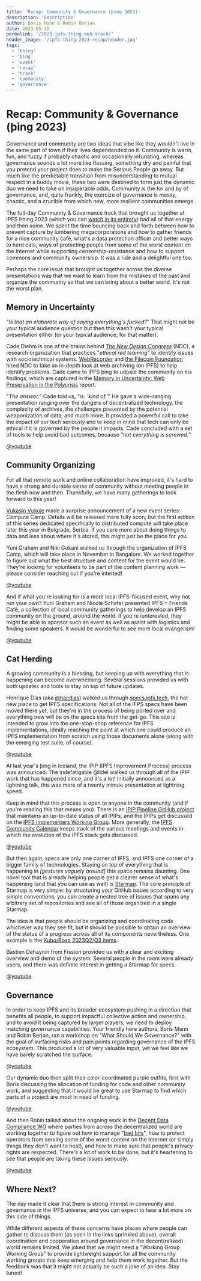```yaml
---
title: 'Recap: Community & Governance (þing 2023)'
description: 'Description'
author: Boris Mann & Robin Berjon
date: 2023-05-10
permalink: '/2023-ipfs-thing-web-track/'
header_image: '/ipfs-thing-2023-recap/header.jpg'
tags:
  - 'thing'
  - 'þing'
  - 'event'
  - 'recap'
  - 'track'
  - 'community'
  - 'governance'
---
```



# Recap: Community & Governance (þing 2023)

Governance and community are two ideas that vibe like they wouldn't live in the same part of
town if their lives dependended on it. Community is warm, fun, and fuzzy if probably chaotic 
and occasionally infuriating, whereas governance sounds a lot more like flossing, something 
dry and painful that you pretend your project does to make the Serious People go away. But
much like the predictable transition from misunderstanding to mutual respect in a buddy
movie, these two were destined to form just the dynamic duo we need to take on insuperable 
odds. Community is the for and by of governance, and, quite frankly, the exercize of 
governance is messy, chaotic, and a crucible from which new, more resilient communities 
emerge.

The full-day Community & Governance track that brought us together at IPFS Þhing 2023 
(which you can [watch in its entirety](https://www.youtube.com/playlist?list=PLuhRWgmPaHtTIFbOVO5YfXkoFg6wIGbBN)) had all of that energy and then some.
We spent the time bouncing back and forth between how to prevent capture by lumbering 
megacorporations and how to gather friends for a nice community café, what's a data
protection officer and better ways to herd cats, ways of protecting people from some of the
worst content on the Internet while supporting censorship-resistance and how to support
commons and community ownership. It was a ride and a delightful one too.

Perhaps the core issue that brought us together across the diverse presentations was that 
we want to learn from the mistakes of the past and organize the community so that we can 
bring about a better world. It's not the worst plan.

## Memory in Uncertainty

"*Is that an elaborate way of saying everything's fucked?*" That might not be your
typical audience question but then this wasn't your typical presentation either (or
your typical audience, for that matter).

Cade Diehm is one of the brains behind [*The New Design Congress*](https://newdesigncongress.org/) (NDC),
a research organization that practices "*ethical red teaming*" to identify issues with
sociotechnical systems. [WebRecorder](https://webrecorder.net/) and [the Filecoin Foundation](https://fil.org/) hired NDC to take an
in-depth look at web archiving (on IPFS) to help identify problems. Cade came to IPFS
þing to udpate the community on his findings, which are captured in the
[Memory in Uncertainty: Web Preservation in the Polycrisis](https://members.newdesigncongress.org/memory-in-uncertainty-web-preservation-in-the-polycrisis/) report.

"*The answer,*" Cade told us, "*is: 'kind of.'*" He gave a wide-ranging presentation
ranging over the dangers of decentralized technology, the complexity of archives,
the challenges presented by the potential weaponization of data, and much more.
It provided a powerful call to take the impact of our tech seriously and to keep in mind that
tech can only be ethical if it is governed by the people it impacts. Cade concluded
with a set of tools to help avoid bad outcomes, because "*not everything is screwed.*"

@[youtube](TdiQGXSZmCk)

## Community Organizing

For all that remote work and online collaboration have improved, it's hard to have a
strong and durable sense of community without meeting people in the flesh now and then.
Thankfully, we have many gatherings to look forward to this year!

[Vukasin Vukoje](https://twitter.com/wukoje) made a surprise
announcement of a new event series: Compute Camp. Details will be released more fully
soon, but the first edition of this series dedicated specifically to distributed
compute will take place later this year in Belgrade, Serbia. If you care more about 
doing things to data and less about where it's stored, this might just be the place for
you.

Yuni Graham and Niki Gokani walked us through the organization of IPFS Camp, which 
will take place in November in Bangalore. We worked together to figure out what the
best structure and content for the event would be. They're looking for volunteers
to be part of the content planning work — please consider reaching out if you're
interted!

@[youtube](U5u54jwOg6k)

And if what you're looking for is a more local IPFS-focused event, why not run your
own? Yuni Graham and Nicole Schafer presented IPFS + Friends Café, a collection of local
community gatherings to help develop an IPFS community on the ground, around the
world. If you're iunterested, they might be able to sponsor such an event as well as
assist with logistics and finding some speakers. It would be wonderful to see more
local evangelism!

@[youtube](FII_9VTgDy8)

## Cat Herding

A growing community is a blessing, but keeping up with everything that is happening
can become overwhelming. Several sessions provided us with both updates and tools to
stay on top of future updates.

Henrique Dias (aka [@hacdias](https://twitter.com/hacdias)) walked us through [specs.ipfs.tech](https://specs.ipfs.tech/),
the hot new place to get IPFS specifications. Not all of the IFPS specs have been moved 
there yet, but they're in the process of being ported over and everything new will be
on the specs site from the get-go. This site is intended to grow into the one-stop-shop
reference for IPFS implementations, ideally reaching the point at which one could produce
an IPFS implementation from scratch using those documents alone (along with the emerging
test suite, of course).

@[youtube](vQVnjEIPuCE)

At last year's þing in Iceland, the IPIP (IPFS Improvement Process) process was announced.
The indefatigable @lidel walked us through all of the IPIP work that has happened since,
and it's a lot! Initially announced as a lightning talk, this was more of a twenty minute
presentation at lightning speed.

Keep in mind that this process is open to anyone in the community (and if you're reading
this that means *you*). There is an 
[IPIP Pipeline GitHub project](https://github.com/orgs/ipfs/projects/19) that maintains an
up-to-date status of all IPIPs, and the IPIPs get discussed on the 
[IPFS Implementers Working Group](https://lu.ma/ipfs-implementers). More generally,
the [IPFS Community Calendar](https://lu.ma/ipfs) keeps track of the various meetings and
events in which the evolution of the IPFS stack gets discussed.

@[youtube](WcHlV6sQuDI)

But then again, specs are only one corner of IPFS, and IPFS one corner of a bigger family
of technologies. Staying on top of everything that is happening in *\[gestures vaguely around]* 
this space remains daunting. One novel tool that is already helping people get a clearer
sense of what's happening (and that you can use as well) is [Starmap](https://starmap.site/).
The core principle of Starmap is very simple: by structuring your GitHub issues according to
very simple conventions, you can create a nested tree of issues that spans any arbitrary set
of repositories and see all of those organized in a single Starmap.

The idea is that people should be organizing and coordinating code whichever way they see
fit, but it should be possible to obtain an overview of the status of a progress across all
of its components nevertheless. One example is the 
[Kubo/Boxo 2023Q2/Q3 items](https://starmap.site/roadmap/github.com/ipfs/kubo/issues/9817#list).

Bastien Dehaynin from Fission provided us with a clear and exciting overview and demo of the 
system. Several people in the room were already users, and there was definite interest in 
getting a Starmap for specs.

@[youtube](_HoLDQreF28)

## Governance

In order to keep IPFS and its broader ecosystem pushing in a direction that benefits 
all people, to support impactful collective action and ownership, and to avoid it 
being captured by larger players, we need to deploy matching governance capabilities. 
Your friendly here authors, Boris Mann and Robin Berjon, ran a workshop on "What 
Should We Governance?" with the goal of surfacing risks and pain points regarding 
governance of the IPFS ecosystem. This produced a lot of very valuable input, yet
we feel like we have barely scratched the surface.

@[youtube](svqlHO3K_RQ)

Our dynamic duo then split their color-coordinated purple outfits, first with Boris
discussing the allocation of funding for code and other community work, and
suggesting that it would be great to use Starmap to find which parts of a project
are most in need of funding.

@[youtube](PysiACKo1dI)

And then Robin talked about the ongoing work in the 
[Decent Data Compliance WG](https://github.com/DDC-WG) where parties from across the
decentralized world are working together to figure out how to manage 
"[bad bits](https://badbits.dwebops.pub/)", how to protect operators from serving some
of the worst content on the Internet (or simply things they don't want to host), and how
to make sure that people's privacy rights are respected. There's a lot of work to be
done, but it's heartening to see that people are taking these issues seriously.

@[youtube](bIlji91KEFQ)

## Where Next?

The day made it clear that there is strong interest in community and governance
in the IPFS universe, and you can expect to hear a lot more on this side of things.

While different aspects of these concerns have places where people can gather to 
discuss them (as seen in the links sprinkled above), overall coordination and 
cooperation around governance in the decent(ralized) world remains limited.
We joked that we might need a "Working Group Working Group" to provide lightweight
support for all the community working groups that keep emerging and help them work
together. But the feedback was that it might not actually be such a joke of an idea.
Stay tuned!
